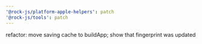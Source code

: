 ```yaml
---
'@rock-js/platform-apple-helpers': patch
'@rock-js/tools': patch
---
```


refactor: move saving cache to buildApp; show that fingerprint was updated
